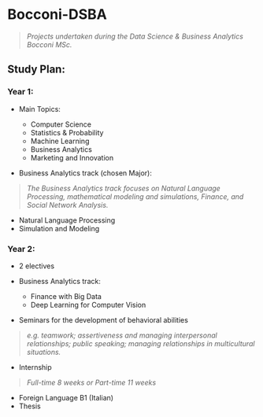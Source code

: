 # Bocconi-DSBA
>*Projects undertaken during the Data Science & Business Analytics Bocconi MSc.*

## Study Plan:

### Year 1:
- Main Topics:

  - Computer Science
  - Statistics & Probability
  - Machine Learning
  - Business Analytics
  - Marketing and Innovation

- Business Analytics track (chosen Major):
>*The Business Analytics track focuses on Natural Language Processing, mathematical modeling and simulations, Finance, and Social Network Analysis.*

  - Natural Language Processing
  - Simulation and Modeling 

### Year 2:

- 2 electives

- Business Analytics track:
  - Finance with Big Data
  - Deep Learning for Computer Vision

- Seminars for the development of behavioral abilities 
>*e.g. teamwork; assertiveness and managing interpersonal relationships; public speaking; managing relationships in multicultural situations.*
- Internship
>*Full-time 8 weeks or Part-time 11 weeks*
- Foreign Language B1 (Italian)
- Thesis

